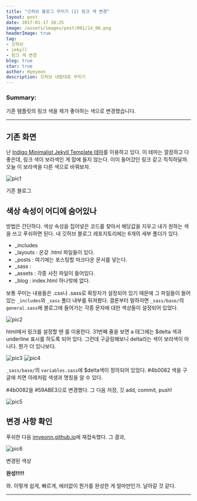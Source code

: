 ```yaml
---
title: "깃허브 블로그 꾸미기 (1) 링크 색 변경"
layout: post
date: 2017-01-17 16:25
image: /assets/images/post/001/14_06.png
headerImage: true
tag:
- 깃허브
- jekyll
- 링크 색 변경
blog: true
star: true
author: Hyeyeon
description: 깃허브 내맘대로 꾸미기
---
```


### Summary:

기존 템플릿의 링크 색을 제가 좋아하는 색으로 변경했습니다.

---



## 기존 화면

난 [Indigo Minimalist Jekyll Template 테마](https://github.com/sergiokopplin/indigo)를 이용하고 있다. 이 테마는 깔끔하고 다 좋은데, 링크 색이 보라색인 게 맘에 들지 않는다. 이미 들어갔던 링크 같고 칙칙하달까. 오늘 이 보라색을 다른 색으로 바꿔보자.

![pic1](/assets/images/post/001/14_01.png)<figcaption class="caption">기존 블로그</figcaption>

## 색상 속성이 어디에 숨어있나

방법은 간단하다. 색상 속성을 집어넣은 코드를 찾아서 해당값을 지우고 내가 원하는 색을 쓰고 푸쉬하면 된다. 내 깃허브 블로그 레포지토리에는 6개의 세부 폴더가 있다.

* \_includes
* \_layouts : 온갖 .html 파일들이 있다.
* \_posts : 여기에는 포스팅할 마크다운 문서를 넣는다.
* \_sass :
* \_assets : 각종 사진 파일이 들어있다.
* \_blog : index.html 하나밖에 없다.

보통 꾸미는 내용들은 .css나 .sass로 확장자가 설정되어 있기 때문에 그 파일들이 들어있는 `_includes`와 `_sass` 폴더 내부를 뒤져봤다. 결론부터 말하자면 `_sass/base/`의 `general.sass`에 블로그에 들어가는 각종 문자에 대한 색상들이 설정되어 있었다.

![pic2](/assets/images/post/001/14_02.png)

html에서 링크를 설정할 땐 <a ></a>를 이용한다. 31번째 줄을 보면 a 태그에는 $delta 색과 underline 표시를 하도록 되어 있다. 그런데 구글링해보니 delta라는 색이 보라색이 아니다. 뭔가 더 있나보다.

![pic3](/assets/images/post/001/14_03.png)
![pic4](/assets/images/post/001/14_04.png)

`_sass/base/`의 `variables.sass`에 $delta색이 정의되어 있었다. #4b0082 색을 구글에 치면 아래처럼 색생과 명칭을 알 수 있다.

 #4b0082을 #59ABE3으로 변경했다. 그 다음 저장, 깃 add, commit, push!

![pic5](/assets/images/post/001/14_05.png)


## 변경 사항 확인

푸쉬한 다음 [imyeonn.github.io](https://imyeonn.github.io)에 재접속했다. 그 결과,

![pic6](/assets/images/post/001/14_06.png)<figcaption class="caption">변경된 색상</figcaption>

**완성!!!!!**

와. 이렇게 쉽게, 빠르게, 에러없이 뭔가를 완성한 게 얼마만인가.
날아갈 것 같다.


---
